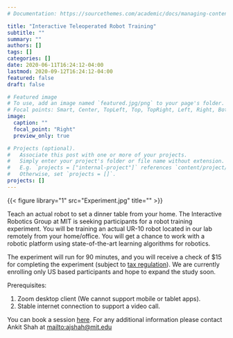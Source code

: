 ```yaml
---
# Documentation: https://sourcethemes.com/academic/docs/managing-content/

title: "Interactive Teleoperated Robot Training"
subtitle: ""
summary: ""
authors: []
tags: []
categories: []
date: 2020-06-11T16:24:12-04:00
lastmod: 2020-09-12T16:24:12-04:00
featured: false
draft: false

# Featured image
# To use, add an image named `featured.jpg/png` to your page's folder.
# Focal points: Smart, Center, TopLeft, Top, TopRight, Left, Right, BottomLeft, Bottom, BottomRight.
image:
  caption: ""
  focal_point: "Right"
  preview_only: true

# Projects (optional).
#   Associate this post with one or more of your projects.
#   Simply enter your project's folder or file name without extension.
#   E.g. `projects = ["internal-project"]` references `content/project/deep-learning/index.md`.
#   Otherwise, set `projects = []`.
projects: []
---
```


{{< figure library="1" src="Experiment.jpg" title="" >}}<br/>

Teach an actual robot to set a dinner table from your home. The Interactive Robotics Group at MIT is seeking participants for a robot training experiment. You will be training an actual UR-10 robot located in our lab remotely from your home/office. You will get a chance to work with a robotic platform using state-of-the-art learning algorithms for robotics.

The experiment will run for 90 minutes, and you will receive a check of $15 for completing the experiment (subject to [tax regulation](http://couhes.mit.edu/guidelines/paymentcosts)). We are currently enrolling only US based participants and hope to expand the study soon.

Prerequisites:

1. Zoom desktop client (We cannot support mobile or tablet apps).
2. Stable internet connection to support a video call.

You can book a session [here](http://robot-training.youcanbookme.com). For any additional information please contact Ankit Shah at   <mailto:ajshah@mit.edu>
